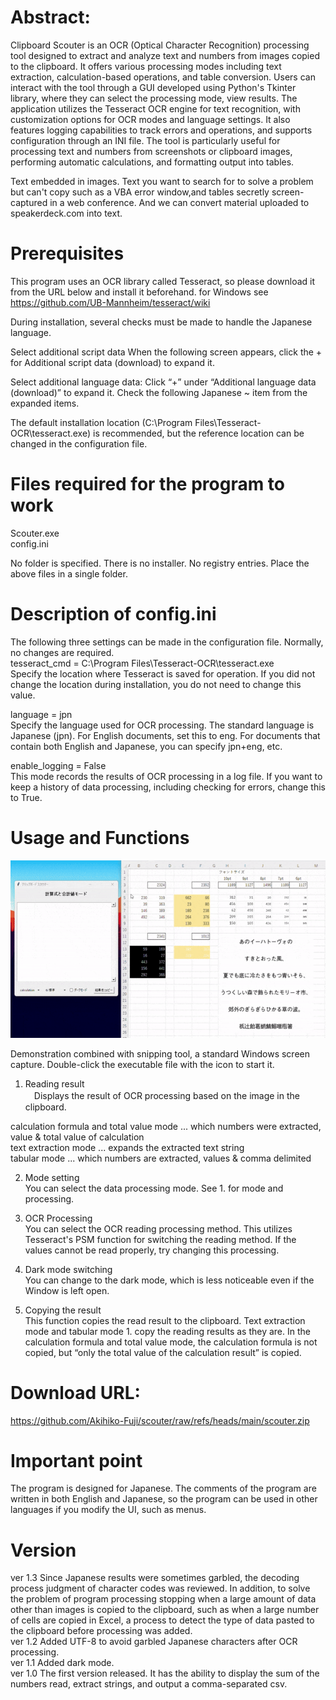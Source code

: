 # Abstract:

Clipboard Scouter is an OCR (Optical Character Recognition) processing tool designed to extract and analyze text and numbers from images copied to the clipboard.
It offers various processing modes including text extraction, calculation-based operations, and table conversion.
Users can interact with the tool through a GUI developed using Python's Tkinter library, where they can select the processing mode, view results.
The application utilizes the Tesseract OCR engine for text recognition, with customization options for OCR modes and language settings.
It also features logging capabilities to track errors and operations, and supports configuration through an INI file.
The tool is particularly useful for processing text and numbers from screenshots or clipboard images, performing automatic calculations, and formatting output into tables.

Text embedded in images.
Text you want to search for to solve a problem but can't copy such as a VBA error window,and tables secretly screen-captured in a web conference.
And we can convert material uploaded to speakerdeck.com into text.

# Prerequisites
This program uses an OCR library called Tesseract, so please download it from the URL below and install it beforehand.
for Windows see https://github.com/UB-Mannheim/tesseract/wiki

During installation, several checks must be made to handle the Japanese language.

Select additional script data
 When the following screen appears, click the + for Additional script data (download) to expand it.
  
Select additional language data:
 Click “+” under “Additional language data (download)” to expand it.
 Check the following Japanese ~ item from the expanded items.

 The default installation location (C:\Program Files\Tesseract-OCR\tesseract.exe) is recommended, but the reference location can be changed in the configuration file.

# Files required for the program to work<BR>
Scouter.exe <BR>
config.ini<BR>

No folder is specified. There is no installer. No registry entries. Place the above files in a single folder.

# Description of config.ini
The following three settings can be made in the configuration file. Normally, no changes are required.<BR>
tesseract_cmd = C:\Program Files\Tesseract-OCR\tesseract.exe<BR>
Specify the location where Tesseract is saved for operation. If you did not change the location during installation, you do not need to change this value.<BR>

language = jpn<BR>
Specify the language used for OCR processing. The standard language is Japanese (jpn).
For English documents, set this to eng. For documents that contain both English and Japanese, you can specify jpn+eng, etc.

enable_logging = False<BR>
This mode records the results of OCR processing in a log file. If you want to keep a history of data processing, including checking for errors, change this to True.

# Usage and Functions
![demo](https://github.com/Akihiko-Fuji/scouter/blob/main/demo.gif?raw=true)

Demonstration combined with snipping tool, a standard Windows screen capture.
 Double-click the executable file with the icon to start it.
 
1. Reading result<BR>
　Displays the result of OCR processing based on the image in the clipboard.

  calculation formula and total value mode ... which numbers were extracted, value & total value of calculation<BR>
  text extraction mode ... expands the extracted text string<BR>
  tabular mode ... which numbers are extracted, values & comma delimited<BR>

2. Mode setting<BR>
  You can select the data processing mode. See 1. for mode and processing.

3. OCR Processing<BR>
  You can select the OCR reading processing method. This utilizes Tesseract's PSM function for switching the reading method. If the values cannot be read properly, try changing this processing.

4. Dark mode switching<BR>
  You can change to the dark mode, which is less noticeable even if the Window is left open.

5. Copying the result<BR>
  This function copies the read result to the clipboard. Text extraction mode and tabular mode 1. copy the reading results as they are.
  In the calculation formula and total value mode, the calculation formula is not copied, but “only the total value of the calculation result” is copied.

# Download URL:<BR>
https://github.com/Akihiko-Fuji/scouter/raw/refs/heads/main/scouter.zip

# Important point<BR>
  The program is designed for Japanese. The comments of the program are written in both English and Japanese, so the program can be used in other languages if you modify the UI, such as menus.

# Version<BR>
ver 1.3 Since Japanese results were sometimes garbled, the decoding process judgment of character codes was reviewed. In addition, to solve the problem of program processing stopping when a large amount of data other than images is copied to the clipboard, such as when a large number of cells are copied in Excel, a process to detect the type of data pasted to the clipboard before processing was added.<BR>
ver 1.2 Added UTF-8 to avoid garbled Japanese characters after OCR processing.<BR>
ver 1.1 Added dark mode.<BR>
ver 1.0 The first version released. It has the ability to display the sum of the numbers read, extract strings, and output a comma-separated csv.<BR>
